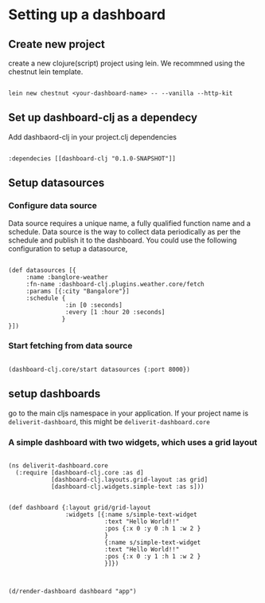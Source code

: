 # Setting up a dashboard

## Create new project

create a new clojure(script) project using lein. We recommned using the chestnut lein template.

```

lein new chestnut <your-dashboard-name> -- --vanilla --http-kit

```

## Set up dashboard-clj as a dependecy

Add dashbaord-clj in your project.clj dependencies

```

:dependecies [[dashboard-clj "0.1.0-SNAPSHOT"]]

```

## Setup datasources

### Configure data source

Data source requires a unique name, a fully qualified function name and a schedule. Data source is the way to collect data periodically as per the schedule and publish it to the dashboard. You could use the following configuration to setup a datasource,

```

(def datasources [{
     :name :banglore-weather
     :fn-name :dashboard-clj.plugins.weather.core/fetch
     :params [{:city "Bangalore"}]
     :schedule {
                :in [0 :seconds]
                :every [1 :hour 20 :seconds]
               }
}])

```

### Start fetching from data source

```

(dashboard-clj.core/start datasources {:port 8000})

```

## setup dashboards

go to the main cljs namespace in your application. If your project name is `deliverit-dashboard`, this might be `deliverit-dashboard.core`

### A simple dashboard with two widgets, which uses a grid layout


```

(ns deliverit-dashboard.core
  (:require [dashboard-clj.core :as d]
            [dashboard-clj.layouts.grid-layout :as grid]
            [dashboard-clj.widgets.simple-text :as s]))


(def dashboard {:layout grid/grid-layout
                :widgets [{:name s/simple-text-widget
                           :text "Hello World!!"
                           :pos {:x 0 :y 0 :h 1 :w 2 }
                           }
                           {:name s/simple-text-widget
                           :text "Hello World!!"
                           :pos {:x 0 :y 1 :h 1 :w 2 }
                           }]})
                         


(d/render-dashboard dashboard "app")

```







